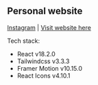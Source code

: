 ## Personal website

[Instagram](https://instagram.com/hibat.illah) | [Visit website here](https://hibatillah.site)

Tech stack:
- React v18.2.0
- Tailwindcss v3.3.3
- Framer Motion v10.15.0
- React Icons v4.10.1